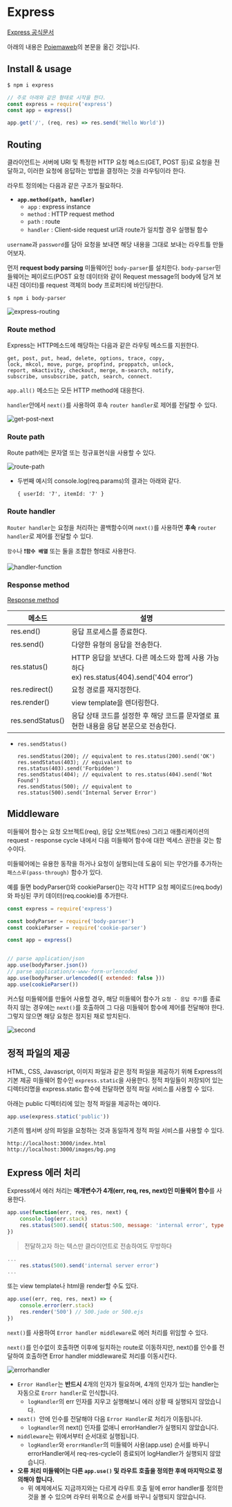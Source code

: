 # Express

[Express 공식문서](http://expressjs.com/ko/)

아래의 내용은 [Poiemaweb](https://poiemaweb.com/)의 본문을 옮긴 것입니다.

## Install & usage

```bash
$ npm i express
```

```javascript
// 주로 아래와 같은 형태로 시작을 한다.
const express = require('express')
const app = express()

app.get('/', (req, res) => res.send('Hello World'))
```

## Routing

클라이언트는 서버에 URI 및 특정한 HTTP 요청 메소드(GET, POST 등)로 요청을 전달하고, 이러한 요청에 응답하는 방법을 결정하는 것을 라우팅이라 한다.

라우트 정의에는 다음과 같은 구조가 필요하다.

* **`app.method(path, handler)`**
  * `app` : express instance
  * `method` : HTTP request method
  * `path` : route
  * `handler` : Client-side request url과 route가 일치할 경우 실행될 함수

`username`과 `password`를 담아 요청을 보내면 해당 내용을 그대로 보내는 라우트틀 만들어보자.

먼저 **request body parsing** 미들웨어인 `body-parser`를 설치한다. `body-parser`민들웨어는 페이로드(POST 요청 데이터와 같이 Request message의 body에 담겨 보내진 데이터)를 request 객체의 body 프로퍼티에 바인딩한다.

```bash
$ npm i body-parser
```

![express-routing](https://user-images.githubusercontent.com/52653793/88921356-583e3800-d2a9-11ea-8f7b-356069d12f8c.png)

### Route method

Express는 HTTP메소드에 해당하는 다음과 같은 라우팅 메소드를 지원한다.

```
get, post, put, head, delete, options, trace, copy,
lock, mkcol, move, purge, propfind, proppatch, unlock,
report, mkactivity, checkout, merge, m-search, notify,
subscribe, unsubscribe, patch, search, connect.
```

`app.all()` 메소드는 모든 HTTP method에 대응한다.

`handler`안에서 `next()`를 사용하여 후속 `router handler`로 제어를 전달할 수 있다.

![get-post-next](https://user-images.githubusercontent.com/52653793/88922643-5b3a2800-d2ab-11ea-8a81-265d46c7a603.png)

### Route path

Route path에는 문자열 또는 정규표현식을 사용할 수 있다.

![route-path](https://user-images.githubusercontent.com/52653793/88923033-01862d80-d2ac-11ea-9330-759f81191f56.png)

* 두번째 예시의 console.log(req.params)의 결과는 아래와 같다.

  ```
  { userId: '7', itemId: '7' }
  ```

### Route handler

`Router handler`는 요청을 처리하는 콜백함수이며 `next()`를 사용하면 **후속** `router handler`로 제어를 전달할 수 있다.

`함수`나 :heavy_exclamation_mark:**`함수 배열`** 또는 둘을 조합한 형태로 사용한다.

![handler-function](https://user-images.githubusercontent.com/52653793/88924045-a3f2e080-d2ad-11ea-96e3-0ded9ef7f012.png)

### Response method

[Response method](http://expressjs.com/ko/4x/api.html#res.append)

| 메소드           | 설명                                                         |
| ---------------- | ------------------------------------------------------------ |
| res.end()        | 응답 프로세스를 종료한다.                                    |
| res.send()       | 다양한 유형의 응답을 전송한다.                               |
| res.status()     | HTTP 응답을 보낸다. 다른 메소드와 함께 사용 가능하다 <br />ex) res.status(404).send('404 error') |
| res.redirect()   | 요청 경로를 재지정한다.                                      |
| res.render()     | view template을 렌더링한다.                                  |
| res.sendStatus() | 응답 상태 코드를 설정한 후 해당 코드를 문자열로 표현한 내용을 응답 본문으로 전송한다. |

* `res.sendStatus()`

  ```
  res.sendStatus(200); // equivalent to res.status(200).send('OK') 
  res.sendStatus(403); // equivalent to res.status(403).send('Forbidden') 
  res.sendStatus(404); // equivalent to res.status(404).send('Not Found') 
  res.sendStatus(500); // equivalent to res.status(500).send('Internal Server Error')
  ```

## Middleware

미들웨어 함수는 요청 오브젝트(req), 응답 오브젝트(res) 그리고 애플리케이션의 request - response cycle 내에서 다음 미들웨어 함수에 대한 엑세스 권한을 갖는 함수이다.

미들웨어에는 유용한 동작을 하거나 요청이 실행되는데 도움이 되는 무언가를 추가하는 `패스스루(pass-through)` 함수가 있다.

예를 들면 bodyParser()와 cookieParser()는 각각 HTTP 요청 페이로드(req.body)와 파싱된 쿠키 데이터(req.cookie)를 추가한다.

```javascript
const express = require('express')

const bodyParser = require('body-parser')
const cookieParser = require('cookie-parser')

const app = express()


// parse application/json
app.use(bodyParser.json())
// parse application/x-www-form-urlencoded
app.use(bodyParser.urlencoded({ extended: false }))
app.use(cookieParser())
```

커스텀 미들웨어를 만들어 사용할 경우, 해당 미들웨어 함수가 `요청 - 응답 주기`를 종료하지 않는 경우에는 `next()`를 호출하여 그 다음 미들웨어 함수에 제어를 전달해야 한다. 그렇지 않으면 해당 요청은 정지된 채로 방치된다.

![second](https://user-images.githubusercontent.com/52653793/88945291-c5ad9100-d2c8-11ea-8b2d-e19f99153f78.png)

## 정적 파일의 제공

HTML, CSS, Javascript, 이미지 파일과 같은 정적 파일을 제공하기 위해 Express의 기본 제공 미들웨어 함수인 `express.static`을 사용한다. 정적 파일들이 저장되어 있는 디렉터리명을 express.static 함수에 전달하면 정적 파일 서비스를 사용할 수 있다.

아래는 public 디렉터리에 있는 정적 파일을 제공하는 예이다.

```javascript
app.use(express.static('public'))
```

기존의 웹서버 상의 파일을 요청하는 것과 동일하게 정적 파일 서비스를 사용할 수 있다.

```
http://localhost:3000/index.html
http://localhost:3000/images/bg.png
```

## Express 에러 처리

Express에서 에러 처리는 **매개변수가 4개(err, req, res, next)인 미들웨어 함수**를 사용한다.

```javascript
app.use(function(err, req, res, next) {
    console.log(err.stack)
    res.status(500).send({ status:500, message: 'internal error', type: 'internal'})
})
```

> 전달하고자 하는 텍스만 클라이언트로 전송하여도 무방하다

```javascript
...
	res.status(500).send('internal server error')
...
```

또는 view template나 html을 render할 수도 있다.

```javascript
app.use((err, req, res, next) => {
    console.error(err.stack)
    res.render('500') // 500.jade or 500.ejs
})
```

`next()`를 사용하여 `Error handler middleware`로 에러 처리를 위임할 수 있다.

`next()`를 인수없이 호출하면 이후에 일치하는 route로 이동하지만,  next()를 인수를 전달하여 호출하면 Error handler middleware로 처리를 이동시킨다.

![errorhandler](https://user-images.githubusercontent.com/52653793/88993394-ca9e2f00-d320-11ea-9e10-bb77d1ca370e.png)

* `Error Handler`는 **반드시** 4개의 인자가 필요하며, 4개의 인자가 있는 handler는 자동으로 `Erorr handler`로 인식합니다.
  * `logHandler`의 err 인자를 지우고 실행해보니 에러 상황 때 실행되지 않았습니다.
* `next() `안에 인수를 전달해야 다음 `Error Handler`로 처리가 이동됩니다.
  * `logHandler`의 next() 인자를 없애니 errorHandler가 실행되지 않았습니다.
* `middleware`는 위에서부터 순서대로 실행됩니다.
  * `logHandler`와 `erorrHandler`의 미들웨어 사용(app.use) 순서를 바꾸니 errorHandler에서 req-res-cycle이 종료되어 logHandler가 실행되지 않았습니다.
* **오류 처리 미들웨어는 다른 `app.use()` 및 라우트 호출을 정의한 후에 마지막으로 정의해야 합니다.**
  * 위 예제에서도 지금까지와는 다르게 라우트 호출 밑에 error handler를 정의한 것을 볼 수 있으며 라우터 위쪽으로 순서를 바꾸니 실행되지 않았습니다.